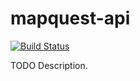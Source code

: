 # mapquest-api

[![Build Status](https://travis-ci.org/ocramz/mapquest-api.png)](https://travis-ci.org/ocramz/mapquest-api)

TODO Description.
